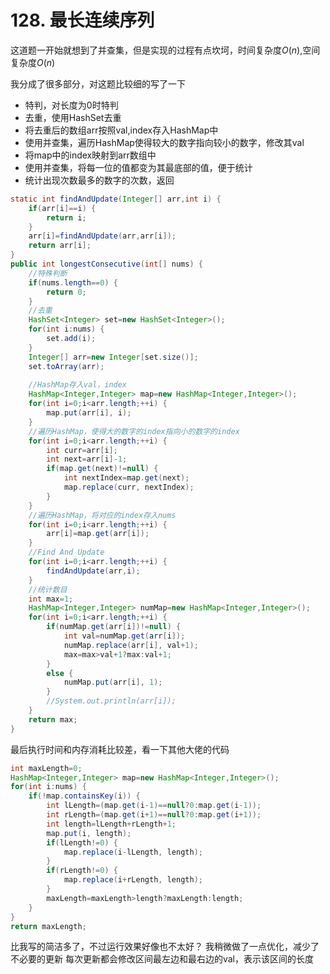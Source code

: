 # 128. 最长连续序列

这道题一开始就想到了并查集，但是实现的过程有点坎坷，时间复杂度$O(n)$,空间复杂度$O(n)$

我分成了很多部分，对这题比较细的写了一下
- 特判，对长度为0时特判
- 去重，使用HashSet去重
- 将去重后的数组arr按照val,index存入HashMap中
- 使用并查集，遍历HashMap使得较大的数字指向较小的数字，修改其val
- 将map中的index映射到arr数组中
- 使用并查集，将每一位的值都变为其最底部的值，便于统计
- 统计出现次数最多的数字的次数，返回

```java
static int findAndUpdate(Integer[] arr,int i) {
    if(arr[i]==i) {
        return i;	
    }
    arr[i]=findAndUpdate(arr,arr[i]);
    return arr[i];
}
public int longestConsecutive(int[] nums) {
    //特殊判断
    if(nums.length==0) {
        return 0;
    }
    //去重
    HashSet<Integer> set=new HashSet<Integer>();
    for(int i:nums) {
        set.add(i);
    }
    Integer[] arr=new Integer[set.size()];
    set.toArray(arr);
    
    //HashMap存入val，index
    HashMap<Integer,Integer> map=new HashMap<Integer,Integer>();
    for(int i=0;i<arr.length;++i) {
        map.put(arr[i], i);
    }
    //遍历HashMap，使得大的数字的index指向小的数字的index
    for(int i=0;i<arr.length;++i) {
        int curr=arr[i];
        int next=arr[i]-1;
        if(map.get(next)!=null) {
            int nextIndex=map.get(next);
            map.replace(curr, nextIndex);
        }
    }
    //遍历HashMap，将对应的index存入nums
    for(int i=0;i<arr.length;++i) {
        arr[i]=map.get(arr[i]);
    }
    //Find And Update
    for(int i=0;i<arr.length;++i) {
        findAndUpdate(arr,i);
    }
    //统计数目
    int max=1;
    HashMap<Integer,Integer> numMap=new HashMap<Integer,Integer>();
    for(int i=0;i<arr.length;++i) {
        if(numMap.get(arr[i])!=null) {
            int val=numMap.get(arr[i]);
            numMap.replace(arr[i], val+1);
            max=max>val+1?max:val+1;
        }
        else {
            numMap.put(arr[i], 1);
        }
        //System.out.println(arr[i]);
    }
    return max;
}
```

最后执行时间和内存消耗比较差，看一下其他大佬的代码

```java
int maxLength=0;
HashMap<Integer,Integer> map=new HashMap<Integer,Integer>();
for(int i:nums) {
    if(!map.containsKey(i)) {
        int lLength=(map.get(i-1)==null?0:map.get(i-1));
        int rLength=(map.get(i+1)==null?0:map.get(i+1));
        int length=lLength+rLength+1;
        map.put(i, length);
        if(lLength!=0) {
            map.replace(i-lLength, length);
        }
        if(rLength!=0) {
            map.replace(i+rLength, length);
        }
        maxLength=maxLength>length?maxLength:length;
    }
}
return maxLength;
```
比我写的简洁多了，不过运行效果好像也不太好？
我稍微做了一点优化，减少了不必要的更新
每次更新都会修改区间最左边和最右边的val，表示该区间的长度
